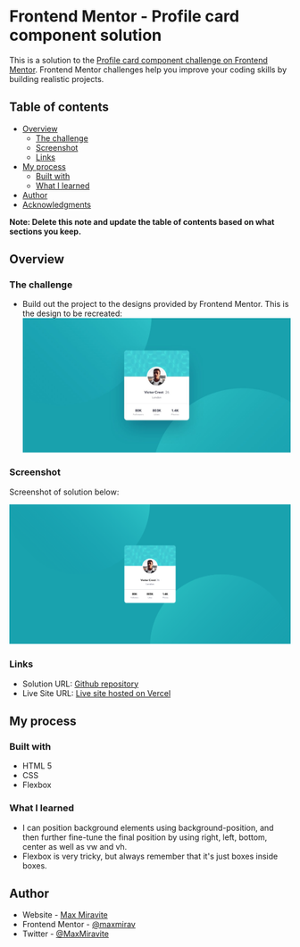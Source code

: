 # Frontend Mentor - Profile card component solution

This is a solution to the [Profile card component challenge on Frontend Mentor](https://www.frontendmentor.io/challenges/profile-card-component-cfArpWshJ). Frontend Mentor challenges help you improve your coding skills by building realistic projects. 

## Table of contents

- [Overview](#overview)
  - [The challenge](#the-challenge)
  - [Screenshot](#screenshot)
  - [Links](#links)
- [My process](#my-process)
  - [Built with](#built-with)
  - [What I learned](#what-i-learned)
- [Author](#author)
- [Acknowledgments](#acknowledgments)

**Note: Delete this note and update the table of contents based on what sections you keep.**

## Overview

### The challenge

- Build out the project to the designs provided by Frontend Mentor. This is the design to be recreated:
![Design provided by FrontendMentor](design/desktop-design.jpg)

### Screenshot

Screenshot of solution below:

![Screenshot of final solution](images/screenshot.png)


### Links

- Solution URL: [Github repository](https://github.com/maxmirav/profile-card-component)
- Live Site URL: [Live site hosted on Vercel](https://profile-card-component-teal-mu.vercel.app/)

## My process

### Built with

- HTML 5
- CSS
- Flexbox

### What I learned

- I can position background elements using background-position, and then further fine-tune the final position by using right, left, bottom, center as well as vw and vh.
- Flexbox is very tricky, but always remember that it's just boxes inside boxes.

## Author

- Website - [Max Miravite](https://maxmirav.github.io/)
- Frontend Mentor - [@maxmirav](https://www.frontendmentor.io/profile/maxmirav)
- Twitter - [@MaxMiravite](https://www.twitter.com/MaxMiravite)

